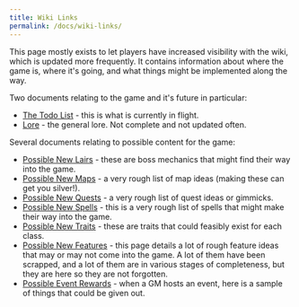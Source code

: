 ```yaml
---
title: Wiki Links
permalink: /docs/wiki-links/
---
```


This page mostly exists to let players have increased visibility with the wiki, which is updated more frequently. It contains information about where the game is, where it's going, and what things might be implemented along the way.

Two documents relating to the game and it's future in particular:

- [The Todo List](https://github.com/orgs/LandOfTheRair/projects/2/views/1) - this is what is currently in flight.
- [Lore](https://github.com/LandOfTheRair/LandOfTheRair/wiki/Lore) - the general lore. Not complete and not updated often.

Several documents relating to possible content for the game:

- [Possible New Lairs](https://github.com/LandOfTheRair/LandOfTheRair/wiki/Brainstorm:-Lairs) - these are boss mechanics that might find their way into the game.
- [Possible New Maps](https://github.com/LandOfTheRair/LandOfTheRair/wiki/Brainstorm:-Maps) - a very rough list of map ideas (making these can get you silver!).
- [Possible New Quests](https://github.com/LandOfTheRair/LandOfTheRair/wiki/Brainstorm:-Quests) - a very rough list of quest ideas or gimmicks.
- [Possible New Spells](https://github.com/LandOfTheRair/LandOfTheRair/wiki/Brainstorm:-Spells) - this is a very rough list of spells that might make their way into the game.
- [Possible New Traits](https://github.com/LandOfTheRair/LandOfTheRair/wiki/Brainstorm:-Traits) - these are traits that could feasibly exist for each class.
- [Possible New Features](https://github.com/LandOfTheRair/LandOfTheRair/wiki/Brainstorm:-Features) - this page details a lot of rough feature ideas that may or may not come into the game. A lot of them have been scrapped, and a lot of them are in various stages of completeness, but they are here so they are not forgotten.
- [Possible Event Rewards](https://github.com/LandOfTheRair/LandOfTheRair/wiki/Possible-Event-Rewards) - when a GM hosts an event, here is a sample of things that could be given out.
